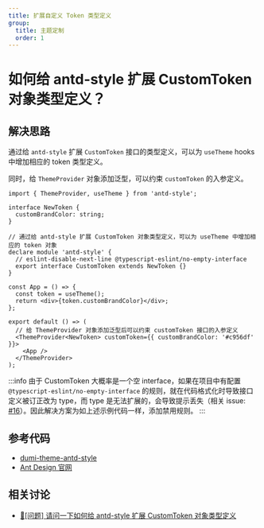 ```yaml
---
title: 扩展自定义 Token 类型定义
group:
  title: 主题定制
  order: 1
---
```


# 如何给 antd-style 扩展 CustomToken 对象类型定义？

## 解决思路

通过给 `antd-style` 扩展 `CustomToken` 接口的类型定义，可以为 `useTheme` hooks 中增加相应的 token 类型定义。

同时，给 `ThemeProvider` 对象添加泛型，可以约束 `customToken` 的入参定义。

```tsx | pure
import { ThemeProvider, useTheme } from 'antd-style';

interface NewToken {
  customBrandColor: string;
}

// 通过给 antd-style 扩展 CustomToken 对象类型定义，可以为 useTheme 中增加相应的 token 对象
declare module 'antd-style' {
  // eslint-disable-next-line @typescript-eslint/no-empty-interface
  export interface CustomToken extends NewToken {}
}

const App = () => {
  const token = useTheme();
  return <div>{token.customBrandColor}</div>;
};

export default () => (
  // 给 ThemeProvider 对象添加泛型后可以约束 customToken 接口的入参定义
  <ThemeProvider<NewToken> customToken={{ customBrandColor: '#c956df' }}>
    <App />
  </ThemeProvider>
);
```

:::info
由于 CustomToken 大概率是一个空 interface，如果在项目中有配置 ` @typescript-eslint/no-empty-interface` 的规则，就在代码格式化时导致接口定义被订正改为 type，而 type 是无法扩展的，会导致提示丢失（相关 issue: [#16](https://github.com/ant-design/antd-style/issues/16)）。因此解决方案为如上述示例代码一样，添加禁用规则。
:::

## 参考代码

- [dumi-theme-antd-style](https://github.com/arvinxx/dumi-theme-antd-style/blob/master/src/styles/customToken.ts)
- [Ant Design 官网](https://github.com/ant-design/ant-design/blob/master/.dumi/theme/SiteThemeProvider.tsx)

## 相关讨论

- [🧐[问题] 请问一下如何给 antd-style 扩展 CustomToken 对象类型定义](https://github.com/ant-design/antd-style/issues/16)
